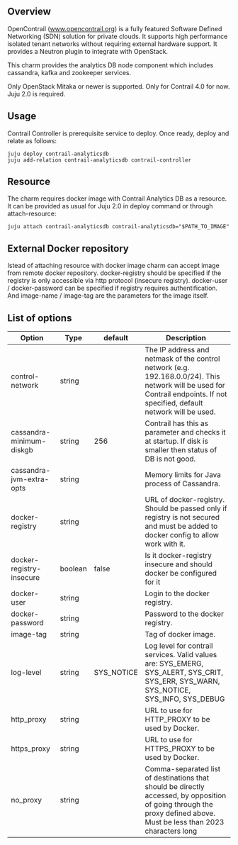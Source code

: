 Overview
--------

OpenContrail (www.opencontrail.org) is a fully featured Software Defined
Networking (SDN) solution for private clouds. It supports high performance
isolated tenant networks without requiring external hardware support. It
provides a Neutron plugin to integrate with OpenStack.

This charm provides the analytics DB node component which includes
cassandra, kafka and zookeeper services.

Only OpenStack Mitaka or newer is supported.
Only for Contrail 4.0 for now.
Juju 2.0 is required.

Usage
-----

Contrail Controller is prerequisite service to deploy.
Once ready, deploy and relate as follows:

    juju deploy contrail-analyticsdb
    juju add-relation contrail-analyticsdb contrail-controller

Resource
--------

The charm requires docker image with Contrail Analytics DB as a resource.
It can be provided as usual for Juju 2.0 in deploy command or
through attach-resource:

    juju attach contrail-analyticsdb contrail-analyticsdb="$PATH_TO_IMAGE"

External Docker repository
--------------------------

Istead of attaching resource with docker image charm can accept image from remote docker repository.
docker-registry should be specified if the registry is only accessible via http protocol (insecure registry).
docker-user / docker-password can be specified if registry requires authentification.
And image-name / image-tag are the parameters for the image itself.

List of options
---------------

Option   | Type| default | Description
---------|-----|---------|-------------
control-network | string | | The IP address and netmask of the control network (e.g. 192.168.0.0/24). This network will be used for Contrail endpoints. If not specified, default network will be used.
cassandra-minimum-diskgb | string | 256 | Contrail has this as parameter and checks it at startup. If disk is smaller then status of DB is not good.
cassandra-jvm-extra-opts | string | | Memory limits for Java process of Cassandra.
docker-registry | string | | URL of docker-registry. Should be passed only if registry is not secured and must be added to docker config to allow work with it.
docker-registry-insecure | boolean | false | Is it docker-registry insecure and should docker be configured for it
docker-user | string | | Login to the docker registry.
docker-password | string | | Password to the docker registry.
image-tag | string | | Tag of docker image.
log-level | string | SYS_NOTICE | Log level for contrail services. Valid values are: SYS_EMERG, SYS_ALERT, SYS_CRIT, SYS_ERR, SYS_WARN, SYS_NOTICE, SYS_INFO, SYS_DEBUG
http_proxy | string | | URL to use for HTTP_PROXY to be used by Docker.
https_proxy | string | | URL to use for HTTPS_PROXY to be used by Docker.
no_proxy | string | | Comma-separated list of destinations that should be directly accessed, by opposition of going through the proxy defined above. Must be less than 2023 characters long
